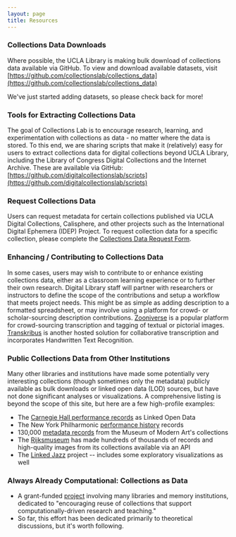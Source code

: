 ```yaml
---
layout: page
title: Resources
---
```

### Collections Data Downloads

Where possible, the UCLA Library is making bulk download of collections data available via GitHub. To view and download available datasets, visit [https://github.com/collectionslab/collections_data](https://github.com/collectionslab/collections_data)

We've just started adding datasets, so please check back for more!

### Tools for Extracting Collections Data

The goal of Collections Lab is to encourage research, learning, and experimentation with collections as data - no matter where the data is stored. To this end, we are sharing scripts that make it (relatively) easy for users to extract collections data for digital collections beyond UCLA Library, including the Library of Congress Digital Collections and the Internet Archive. These are available via GitHub:
[https://github.com/digitalcollectionslab/scripts](https://github.com/digitalcollectionslab/scripts)

### Request Collections Data

Users can request metadata for certain collections published via UCLA Digital Collections, Calisphere, and other projects such as the International Digital Ephemera (IDEP) Project. To request collection data for a specific collection, please complete the [Collections Data Request Form](https://docs.google.com/forms/d/e/1FAIpQLSc2pumvTBullCdA8bA5lgFPwb1i17lukOPBTgRXJguBIXVQsA/viewform?usp=sf_link).

### Enhancing / Contributing to Collections Data

In some cases, users may wish to contribute to or enhance existing collections data, either as a classroom learning experience or to further their own research. Digital Library staff will partner with researchers or instructors to define the scope of the contributions and setup a workflow that meets project needs. This might be as simple as adding description to a formatted spreadsheet, or may involve using a platform for crowd- or scholar-sourcing description contributions. [Zooniverse](https://www.zooniverse.org) is a popular platform for crowd-sourcing transcription and tagging of textual or pictorial images. [Transkribus](https://transkribus.eu) is another hosted solution for collaborative transcription and incorporates Handwritten Text Recognition.

### Public Collections Data from Other Institutions
Many other libraries and institutions have made some potentially very interesting collections (though sometimes only the metadata) publicly available as bulk downloads or linked open data (LOD) sources, but have not done significant analyses or visualizations. A comprehensive listing is beyond the scope of this site, but here are a few high-profile examples:
- The [Carnegie Hall performance records](https://github.com/CarnegieHall/linked-data) as Linked Open Data
- The New York Philharmonic [performance history](https://github.com/nyphilarchive/PerformanceHistory) records
- 130,000 [metadata records](https://github.com/MuseumofModernArt/collection) from the Museum of Modern Art's collections
- The [Rijksmuseum](https://old.datahub.io/dataset/rijksmuseum) has made hundreds of thousands of records and high-quality images from its collections available via an API
- The [Linked Jazz](https://linkedjazz.org/) project -- includes some exploratory visualizations as well

### Always Already Computational: Collections as Data
- A grant-funded [project](https://collectionsasdata.github.io/) involving many libraries and memory institutions, dedicated to "encouraging reuse of collections that support computationally-driven research and teaching."
- So far, this effort has been dedicated primarily to theoretical discussions, but it's worth following.
